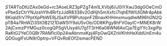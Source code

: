 $START$oDtUZAx0eGd+rc3AoeLRZ3pPZgT4m1LXVbj6/iJ0iYXwJ3dgGOeCmOvPbeSzCtrYNJzshYlh4RrfzJJdR8338v2OdHjh5mXxfci7lqhEfWIUlGMr4pAbk8KiqId1rV7PptXpPbWE9jJSaXVPBPutopnF2BnaxKHHmxmuqdlwM96hGN2QpTB4a7RnWZi3StOB2121DaW5lY9aU5vOb/OD8KPgy8hFVOaylC+MNEK8rW2AjCxmzPYMGuz0cogQPSgVUsydiU7g1T3rH6a08WN6AxCja7EgYYc3xgiPpRaKtG2YeC0QBr7RAM1ci0p24wAbnmsKpj4FpOwQXZnVKhhHeXddUnEm4uQDGuglFsUN9/Optrp+VFQvRoEOf2ismacP$END$